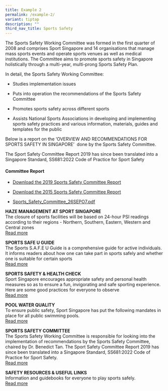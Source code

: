 ```yaml
---
title: Example 2
permalink: /example-2/
variant: tiptap
description: ""
third_nav_title: Sports Safety
---
```

<p>The Sports Safety Working Committee was formed in the first quarter of
2008 and comprises Sport Singapore and 14 organisations that manage mass
sports events and operate sports venues as well as medical institutions.
The Committee aims to promote sports safety in Singapore holistically through
a multi-year, multi-prong Sports Safety Plan.</p>
<p>In detail, the Sports Safety Working Committee:&nbsp;</p>
<ul data-tight="true" class="tight">
<li>
<p>Studies implementation issues&nbsp;</p>
</li>
<li>
<p>Puts into operation the recommendations of the Sports Safety Committee</p>
</li>
<li>
<p>Promotes sports safety across different sports</p>
</li>
<li>
<p>Assists National Sports Associations in developing and implementing sports
safety practices and various information, materials, guides and templates
for the public&nbsp;</p>
</li>
</ul>
<p>Below is a report on the ‘OVERVIEW AND RECOMMENDATIONS FOR SPORTS SAFETY
IN SINGAPORE’&nbsp; done by the Sports Safety Committee.</p>
<p>The Sport Safety Committee Report 2019 has since been translated into
a Singapore Standard, SS681:2022 Code of Practice for Sport Safety</p>
<h4><strong>Committee Report</strong></h4>
<ul data-tight="true" class="tight">
<li>
<p><a href="https://www.sportsingapore.gov.sg/files/Sport%20Education/Sport%20Safety/2019_Sports_Safety_Committee_Report_30Oct19(4).pdf" rel="noopener noreferrer nofollow" target="_blank"><u>Download the 2019 Sports Safety Committee Report</u></a>
</p>
</li>
<li>
<p><a href="https://www.sportsingapore.gov.sg/files/Sport%20Education/Sport%20Safety/Sports-Safety-Committee-Report-2015.pdf" rel="noopener noreferrer nofollow" target="_blank"><u>Download the 2015 Sports Safety Committee Report</u></a>
</p>
</li>
<li>
<p><a href="https://www.sportsingapore.gov.sg/files/Sport%20Education/Sport%20Safety/Sports_Safety_Committee_26SEPO7.pdf" rel="noopener noreferrer nofollow" target="_blank"><u>Sports_Safety_Committee_26SEPO7.pdf</u></a>
</p>
</li>
</ul>
<p><strong>HAZE MANAGEMENT AT SPORT SINGAPORE</strong>
<br>The closure of sports facilities will be based on 24-hour PSI readings
according to their regions - Northern, Southern, Eastern, Western and Central
zones
<br><a href="https://www.sportsingapore.gov.sg/sports-education/sports-safety/haze-management-at-sport-singapore/" rel="noopener noreferrer nofollow" target="_blank"><u>Read more</u></a>
</p>
<p><strong>SPORTS SAFE U GUIDE</strong>
<br>The Sports S.A.F.E U Guide is a comprehensive guide for active individuals.
It informs readers about how one can take part in sports safely and whether
one is suitable for certain sports
<br><a href="https://www.sportsingapore.gov.sg/sports-education/sports-safety/sports-safe-u-guide/" rel="noopener noreferrer nofollow" target="_blank"><u>Read more</u></a>
</p>
<p><strong>SPORTS SAFETY &amp; HEALTH CHECK</strong>
<br>Sport Singapore encourages appropriate safety and personal health measures
so as to ensure a fun, invigorating and safe sporting experience. Here
are some good practices for everyone to observe
<br><a href="https://www.sportsingapore.gov.sg/sports-education/sports-safety/sports-safety-health-check/" rel="noopener noreferrer nofollow" target="_blank"><u>Read more</u></a>
</p>
<p><strong>POOL WATER QUALITY</strong>
<br>To ensure public safety, Sport Singapore has put the following mandates
in place for all public swimming pools.
<br><a href="https://www.sportsingapore.gov.sg/sports-education/sports-safety/pool-water-quality/" rel="noopener noreferrer nofollow" target="_blank"><u>Read more</u></a>
</p>
<p><strong>SPORTS SAFETY COMMITTEE</strong>
<br>The Sports Safety Working Committee is responsible for looking into the
implementation of recommendations by the Sports Safety Committee, chaired
by Dr. Benedict Tan. The Sport Safety Committee Report 2019 has since been
translated into a Singapore Standard, SS681:2022 Code of Practice for Sport
Safety.
<br><a href="https://www.sportsingapore.gov.sg/sports-education/sports-safety/sports-safety-committee/" rel="noopener noreferrer nofollow" target="_blank"><u>Read more</u></a>
</p>
<p><strong>SAFETY RESOURCES &amp; USEFUL LINKS</strong>
<br>Information and guidebooks for everyone to play sports safely.
<br><a href="https://www.sportsingapore.gov.sg/sports-education/sports-safety/safety-resources-useful-links/" rel="noopener noreferrer nofollow" target="_blank"><u>Read more</u></a>
</p>